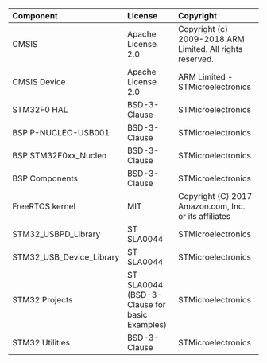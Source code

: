 | Component                       | License              | Copyright |
|:---------                       |:-------              |:----------|
| CMSIS                           | Apache License 2.0   | Copyright (c) 2009-2018 ARM Limited. All rights reserved. |
| CMSIS Device                    | Apache License 2.0   | ARM Limited - STMicroelectronics |
| STM32F0 HAL                     | BSD-3-Clause         | STMicroelectronics |
| BSP P-NUCLEO-USB001             | BSD-3-Clause         | STMicroelectronics |
| BSP STM32F0xx_Nucleo            | BSD-3-Clause         | STMicroelectronics |
| BSP Components                  | BSD-3-Clause         | STMicroelectronics |
| FreeRTOS kernel                 | MIT                  | Copyright (C) 2017 Amazon.com, Inc. or its affiliates |
| STM32_USBPD_Library             | ST SLA0044           | STMicroelectronics |
| STM32_USB_Device_Library        | ST SLA0044           | STMicroelectronics |
| STM32 Projects                  | ST SLA0044 (BSD-3-Clause for basic Examples) | STMicroelectronics |
| STM32 Utilities                 | BSD-3-Clause         | STMicroelectronics |